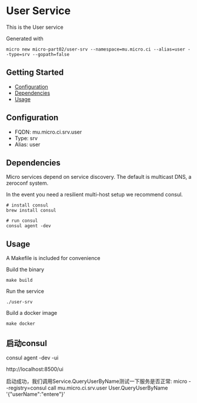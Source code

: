 # User Service

This is the User service

Generated with

```
micro new micro-part02/user-srv --namespace=mu.micro.ci --alias=user --type=srv --gopath=false
```

## Getting Started

- [Configuration](#configuration)
- [Dependencies](#dependencies)
- [Usage](#usage)

## Configuration

- FQDN: mu.micro.ci.srv.user
- Type: srv
- Alias: user

## Dependencies

Micro services depend on service discovery. The default is multicast DNS, a zeroconf system.

In the event you need a resilient multi-host setup we recommend consul.

```
# install consul
brew install consul

# run consul
consul agent -dev
```

## Usage

A Makefile is included for convenience

Build the binary

```
make build
```

Run the service
```
./user-srv
```

Build a docker image
```
make docker
```


## 启动consul
consul agent -dev -ui

http://localhost:8500/ui


启动成功，我们调用Service.QueryUserByName测试一下服务是否正常:
micro --registry=consul call mu.micro.ci.srv.user User.QueryUserByName '{"userName":"entere"}'